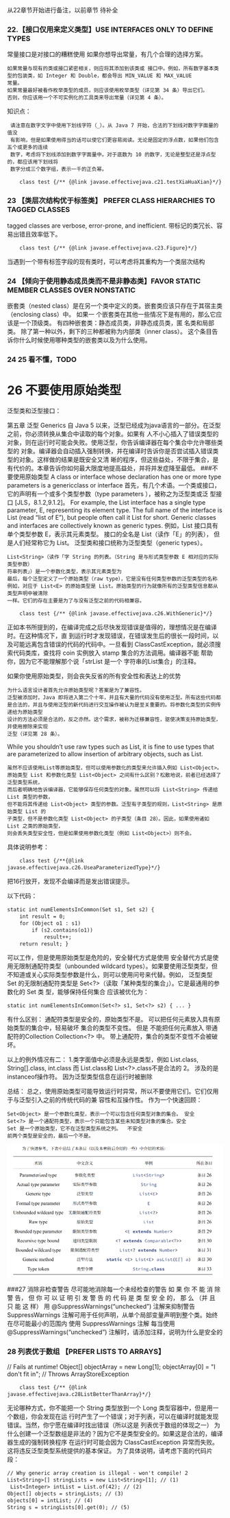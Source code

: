 
从22章节开始进行备注，以前章节 待补全

### 22.【接口仅用来定义类型】USE INTERFACES ONLY TO DEFINE TYPES
常量接口是对接口的糟糕使用
如果你想导出常量，有几个合理的选择方案。

    如果常量与现有的类或接口紧密相关，则应将其添加到该类或 接口中。例如，所有数字基本类型的包装类，如 Integer 和 Double，都会导出 MIN_VALUE 和 MAX_VALUE
    常量。
    如果常量最好被看作枚举类型的成员，则应该使用枚举类型（详⻅第 34 条）导出它们。
    否则，你应该用一个不可实例化的工具类来导出常量（详⻅第 4 条）。

 知识点：

     请注意在数字文字中使用下划线字符（_）。从 Java 7 开始，合法的下划线对数字字面量的值没
     有影响，但是如果使用得当的话可以使它们更容易阅读。无论是固定的浮点数，如果他们包含五个或更多的连续
     数字，考虑将下划线添加到数字字面量中。对于底数为 10 的数字，无论是整型还是浮点型的，都应该用下划线将
     数字分成三个数字组，表示一千的正负幂。

```jshelllanguage
    class test {/** {@link javase.effectivejava.c21.testXiaHuaXian}*/}
```
### 23 【类层次结构优于标签类】 PREFER CLASS HIERARCHIES TO TAGGED CLASSES
tagged classes are verbose, error-prone, and inefficient.
带标记的类冗长、容易出错且效率低下。  
```jshelllanguage
    class test {/** {@link javase.effectivejava.c23.Figure}*/}
```
当遇到一个带有标签字段的现有类时，可以考虑将其重构为一个类层次结构

### 24 【倾向于使用静态成员类而不是非静态类】FAVOR STATIC MEMBER CLASSES OVER NONSTATIC
嵌套类（nested class）是在另一个类中定义的类。嵌套类应该只存在于其宿主类（enclosing class）中。
如果一 个嵌套类在其他一些情况下是有用的，那么它应该是一个顶级类。
有四种嵌套类：静态成员类，非静态成员类，匿 名类和局部类。
除了第一种以外，剩下的三种都被称为内部类（inner class）。
这个条目告诉你什么时候使用哪种类型的嵌套类以及为什么使用。

### 24 25  看不懂，TODO

# 26 不要使用原始类型
泛型类和泛型接口：

第五章 泛型 Generics
自 Java 5 以来，泛型已经成为java语言的一部分。在泛型之前，你必须转换从集合中读取的每个对象。如果有
人不小心插入了错误类型的对象，则在运行时可能会失败。使用泛型，你告诉编译器在每个集合中允许哪些类型的
对象。编译器会自动插入强制转换，并在编译时告诉你是否尝试插入错误类型的对象。这样做的结果是既安全又清
晰的程序，但这些益处，不限于集合，是有代价的。本章告诉你如何最大限度地提高益处，并将并发症降至最低。
###不要使用原始类型
A class or interface whose declaration has one or more type parameters is a genericclass or interface
首先，有几个术语。一个类或接口，它的声明有一个或多个类型参数（type parameters ），被称之为泛型类或泛
型接口 [JLS，8.1.2,9.1.2]。
For example, the List interface has a single type parameter, E, representing its element type. The full name of the interface is List<E> (read “list of E”), but people often call it List for short.
Generic classes and interfaces are collectively known as generic types.
例如，List 接口具有单个类型参数 E，表示其元素类型。
接口的全名是 List<E>（读作「E」的列表），
但是人们经常称它为 List。
泛型类和接口统称为泛型类型（generic types）。

    List<String>（读作「字 String 的列表。（String 是与形式类型参数 E 相对应的实际
    类型参数）
    符串列表」）是一个参数化类型，表示其元素类型为
    最后，每个泛型定义了一个原始类型（raw type），它是没有任何类型参数的泛型类型的名称
    例如，对应于 List<E> 的原始类型是 List。原始类型的行为就像所有的泛型类型信息都从类型声明中被清除
    一样。它们的存在主要是为了与没有泛型之前的代码相兼容。

```jshelllanguage
    class test {/** {@link javase.effectivejava.c26.WithGeneric}*/}
```
正如本书所提到的，在编译完成之后尽快发现错误是值得的，理想情况是在编译时。在这种情况下，直
到运行时才发现错误，在错误发生后的很⻓一段时间，以及可能远离包含错误的代码的代码中。一旦看到
ClassCastException，就必须搜索代码类库，查找将 coin 实例放入 stamp 集合的方法调用。编译器不能
帮助你，因为它不能理解那个说「strList 是一个 字符串的List集合」的注释。

如果你使用原始类型，则会丧失反省的所有安全性和表达上的优势

    为什么语言设计者首先允许原始类型呢？答案是为了兼容性。
    泛型被添加时，Java 即将进入第二个十年，并且有大量的代码没有使用泛型。所有这些代码都
    是合法的，并且与使用泛型的新代码进行交互操作被认为是至关重要的。将参数化类型的实例传递给为原始类型
    设计的方法必须是合法的，反之亦然。这个需求，被称为迁移兼容性，驱使决策支持原始类型，并使用擦除来实现
    泛型（详⻅第 28 条）。

While you shouldn’t use raw types such as List, it is fine to use types that are parameterized to allow insertion 
of arbitrary objects, such as List<Object>.

    虽然不应该使用List等原始类型，但可以使用参数化的类型来允许插入例如 List<Object>。  
    原始类型 List 和参数化类型 List<Object> 之间有什么区别？松散地说，前者已经选择了泛型类型系统，
    而后者明确地告诉编译器，它能够保存任何类型的对象。虽然可以将 List<String> 传递给 List 类型的参数，
    但不能将其传递给 List<Object> 类型的参数。泛型有子类型的规则，List<String> 是原始类型 List 的
    子类型，但不是参数化类型 List<Object> 的子类型（条目 28）。因此，如果使用诸如 List 之类的原始类型，
    则会丢失类型安全性，但是如果使用参数化类型（例如 List<Object>）则不会。
具体说明参考：
```jshelllanguage
    class test {/**{@link javase.effectivejava.c26.UseaParameterizedType}*/}
```
把16行放开，发现不会编译而是发出错误提示。

以下代码：

    static int numElementsInCommon(Set s1, Set s2) { 
        int result = 0; 
        for (Object o1 : s1) 
            if (s2.contains(o1)) 
                result++; 
        return result; }

可以工作，但是使用原始类型是危险的，安全替代方式是使用
安全替代方式是使用无限制通配符类型（unbounded
wildcard types）。如果要使用泛型类型，但不知道或关心实际类型参数是什么，则可以使用问号来代替。例如，
泛型类型 Set<E> 的无限制通配符类型是 Set<?>（读取「某种类型的集合」）。它是最通用的参数化的 Set 类
型，能够保持任何集合
应该被优化为：
    
    static int numElementsInCommon(Set<?> s1, Set<?> s2) { ... }

有什么区别：
    通配符类型是安全的，原始类型不是。 可以把任何元素放入具有原始类型的集合中，轻易破坏
    集合的类型不变性。
    但是 不能把任何元素放入 带通配符的Collection Collection<?> 中。
    带上通配符，集合的类型不变性不会被破坏。

以上的例外情况有二： 1.类字面值中必须是永远是类型，例如  List.class, String[].class, int.class
                                            而 List<String>.class和 List<?>.class不是合法的
2。 涉及的是instanceof操作符。 因为泛型类型信息在运行时被删除

总结：
    总之，使用原始类型可能导致运行时异常，所以不要使用它们。它们仅用于与泛型引入之前的传统代码的兼
    容性和互操作性。
    作为一个快速回顾：

    Set<Object> 是一个参数化类型，表示一个可以包含任何类型对象的集合。 安全
    Set<?> 是一个通配符类型，表示一个只能包含某些未知类型对象的集合。安全
    Set 是一个原始类型，它不在泛型类型系统之列。  不安全
    前两个类型是安全的，最后一个不是。

![该引用是effective java一书中所在条目中介绍的术语](effective术语条目26.png)

###27 消除非检查警告
    尽可能地消除每一个未经检查的警告
    如 果 你 不 能 消 除 警 告， 但 你 可 以 证 明 引 发 警 告 的 代 码 是 类 型 安 全 的，
    那 么 （并 且 只 能 这 样） 用 @SuppressWarnings(“unchecked”) 注解来抑制警告
    SuppressWarnings 注解可用于任何声明，从单个局部变量声明到整个类。始终在尽可能最小的范围内
    使用 SuppressWarnings 注解
    每当使用 @SuppressWarnings(“unchecked”) 注解时，请添加注释，说明为什么是安全的

### 28 列表优于数组 【PREFER LISTS TO ARRAYS】

// Fails at runtime! 
Object[] objectArray = new Long[1]; 
objectArray[0] = "I don't fit in"; // Throws ArrayStoreException

```jshelllanguage
    class test {/** {@link javase.effectivejava.c28ListBetterThanArray}*/}
```
无论哪种方式，你不能把一个 String 类型放到一个 Long 类型容器中，但是用一个数组，你会发现在运
行时产生了一个错误；对于列表，可以在编译时就能发现错误。当然，你宁愿在编译时找出错误（所以这是 列表优于数组的体现之一）
为什么创建一个泛型数组是非法的？因为它不是类型安全的。如果这是合法的，编译器生成的强制转换程序
在运行时可能会因为 ClassCastException 异常而失败。这将违反泛型类型系统提供的基本保证。
为了具体说明，请考虑下面的代码片段：

    // Why generic array creation is illegal - won't compile! 2 
    List<String>[] stringLists = new List<String>[1]; // (1)
     List<Integer> intList = List.of(42); // (2)
    Object[] objects = stringLists; // (3)
    objects[0] = intList; // (4)
    String s = stringLists[0].get(0); // (5)
